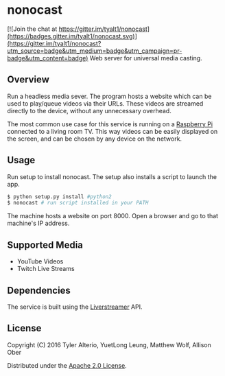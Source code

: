 # nonocast

[![Join the chat at https://gitter.im/tyalt1/nonocast](https://badges.gitter.im/tyalt1/nonocast.svg)](https://gitter.im/tyalt1/nonocast?utm_source=badge&utm_medium=badge&utm_campaign=pr-badge&utm_content=badge)
Web server for universal media casting.

## Overview

Run a headless media sever.
The program hosts a website which can be used
to play/queue videos via their URLs.
These videos are streamed directly to the device,
without any unnecessary overhead.

The most common use case for this service is
running on a [Raspberry Pi](https://www.raspberrypi.org/) connected to a
living room TV. This way videos can be easily
displayed on the screen, and can be chosen by any
device on the network.

## Usage

Run setup to install nonocast. The setup also installs a script to launch the app.
```bash
$ python setup.py install #python2
$ nonocast # run script installed in your PATH
```

The machine hosts a website on port 8000.
Open a browser and go to that machine's IP address.

## Supported Media
- YouTube Videos
- Twitch Live Streams

## Dependencies

The service is built using the  [Liverstreamer](http://docs.livestreamer.io/) API.

## License

Copyright (C) 2016 Tyler Alterio, YuetLong Leung, Matthew Wolf, Allison Ober

Distributed under the [Apache 2.0 License](http://www.apache.org/licenses/LICENSE-2.0.html).
